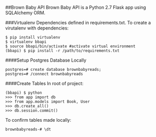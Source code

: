 ##Brown Baby API
Brown Baby API is a Python 2.7 Flask app using SQLAlchemy ORM.

###Virtualenv
Dependencies defined in requirements.txt. To create a virutalenv with dependencies:

```
$ pip install virtualenv
$ virtualenv bbapi
$ source bbapi/bin/activate #activate virtual environment
(bbapi) $ pip install -r /path/to/requirements.txt
```

 ####Setup Postgres Database Locally
 
 ```
 postgres=# create database brownbabyreads;
 postgres=# /connect brownbabyreads
 ```
 
 ####Create Tables
 In root of project:

 ```
 (bbapi) $ python
 >>> from app import db
 >>> from app.models import Book, User
 >>> db.create_all()
 >>> db.session.commit()
 ```

 To confirm tables made locally:
 
 ```
 brownbabyreads-# \dt
 ```